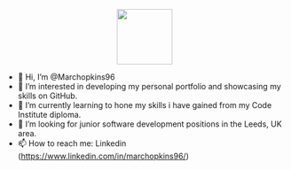 <div id="header" align="center">
  <img src="https://media.giphy.com/media/M9gbBd9nbDrOTu1Mqx/giphy.gif" width="100"/>
</div>

- 👋 Hi, I’m @Marchopkins96
- 👀 I’m interested in developing my personal portfolio and showcasing my skills on GitHub.
- 🌱 I’m currently learning to hone my skills i have gained from my Code Institute diploma.
- 💞️ I’m looking for junior software development positions in the Leeds, UK area.
- 📫 How to reach me: Linkedin (https://www.linkedin.com/in/marchopkins96/)


<!---
Marchopkins96/Marchopkins96 is a ✨ special ✨ repository because its `README.md` (this file) appears on your GitHub profile.
You can click the Preview link to take a look at your changes.
--->
